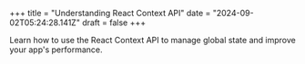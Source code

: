 +++
title = "Understanding React Context API"
date = "2024-09-02T05:24:28.141Z"
draft = false
+++

  Learn how to use the React Context API to manage global state and improve your app's performance.
        
